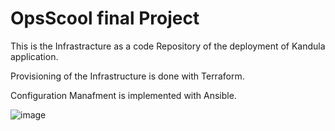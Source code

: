 # OpsScool final Project

This is the Infrastracture as a code Repository of the deployment of Kandula application.

Provisioning of the Infrastructure is done with Terraform. 

Configuration Manafment is implemented with Ansible.



![image](https://user-images.githubusercontent.com/96287873/182823338-fc8cfade-d3ba-42b2-960b-33230c095030.png)
